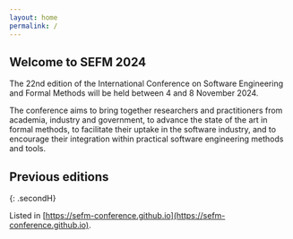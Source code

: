 ```yaml
---
layout: home
permalink: /
---
```


<h2 class="secondH">Welcome to SEFM 2024</h2>
The 22nd edition of the International Conference on Software Engineering and
Formal Methods will be held between 4 and 8 November 2024.

The conference aims to bring together researchers and practitioners from academia,
industry and government, to advance the state of the art in formal methods,
to facilitate their uptake in the software industry, and to encourage their
integration within practical software engineering methods and tools.

<!-- ## Important dates
- Abstract submission: 2 June 2024
- Paper submission: 9 June 2024
- Artifact submission (tool papers): ~~9 June 2024~~ **30 June 2024** (AoE)
- Artifact submission (regular papers): ~~16 June 2024~~ **30 June 2024** (AoE)
- Author notification: 18 August 2024
- Camera-ready submission: 10 September 2024
- Workshops: 4-5 November 2024
- Conference: 6-8 November 2024
-->

## Previous editions
{: .secondH}

Listed in [https://sefm-conference.github.io](https://sefm-conference.github.io).

<!--
## Sponsors
[![NWO logo]({{ site.baseurl }}{% link assets/nwo.jpg %})](https://nwo.nl/)
[![EAPLS logo]({{ site.baseurl }}{% link assets/EAPLS_logo.jpg %})](https://eapls.org/)
 -->
